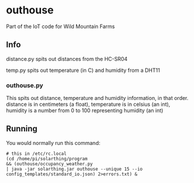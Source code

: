 # outhouse
Part of the IoT code for Wild Mountain Farms

## Info
distance.py spits out distances from the HC-SR04

temp.py spits out temperature (in C) and humidity from a DHT11

### outhouse.py
This spits out distance, temperature and humidity information, in that order. distance is in centimeters (a float),
temperature is in celsius (an int), humidity is a number from 0 to 100 representing humidity (an int)

## Running
You would normally run this command:
```
# this in /etc/rc.local
(cd /home/pi/solarthing/program
&& (outhouse/occupancy_weather.py 
| java -jar solarthing.jar outhouse --unique 15 --io config_templates/standard_io.json) 2>errors.txt) &
```

